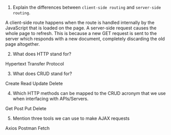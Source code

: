 1.  Explain the differences between `client-side routing` and `server-side routing`.

A client-side route happens when the route is handled internally by the JavaScript that is loaded on the page. A server-side request causes the whole page to refresh. This is because a new GET request is sent to the server which responds with a new document, completely discarding the old page altogether.

2.  What does HTTP stand for?

Hypertext Transfer Protocol

3.  What does CRUD stand for?

Create Read Update Delete

4.  Which HTTP methods can be mapped to the CRUD acronym that we use when interfacing with APIs/Servers.

Get Post Put Delete

5.  Mention three tools we can use to make AJAX requests

Axios Postman Fetch